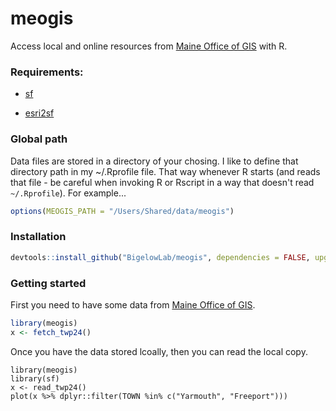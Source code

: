 # meogis

Access local and online resources from [Maine Office of GIS](https://www.maine.gov/megis/catalog/) with R.

### Requirements:

 + [sf](https://cran.r-project.org/package=sf)
 
 + [esri2sf](https://github.com/yonghah/esri2sf)
 
### Global path

Data files are stored in a directory of your chosing.  I like to define that directory path in my ~/.Rprofile file. That way whenever R starts (and reads that file - be careful when invoking R or Rscript in a way that doesn't read `~/.Rprofile`).  For example...

```r
options(MEOGIS_PATH = "/Users/Shared/data/meogis")
```

### Installation

```r
devtools::install_github("BigelowLab/meogis", dependencies = FALSE, upgrade = FALSE)
```

### Getting started

First you need to have some data from [Maine Office of GIS](https://www.maine.gov/megis/catalog/).  

```r
library(meogis)
x <- fetch_twp24()
```

Once you have the data stored lcoally, then you can read the local copy.

```
library(meogis)
library(sf)
x <- read_twp24()
plot(x %>% dplyr::filter(TOWN %in% c("Yarmouth", "Freeport")))
```
